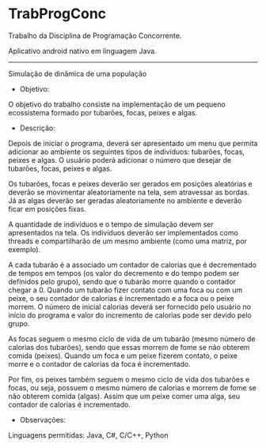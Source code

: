 # TrabProgConc

Trabalho da Disciplina de Programação Concorrente.

Aplicativo android nativo em linguagem Java.

---------------------------------------------------

Simulação de dinâmica de uma população


- Objetivo:

O objetivo do trabalho consiste na implementação de um pequeno ecossistema formado por tubarões, focas, peixes e algas.


- Descrição:

Depois de iniciar o programa, deverá ser apresentado um menu que permita adicionar ao ambiente os seguintes tipos de indivíduos: tubarões, focas, peixes e algas. O usuário poderá adicionar o número que desejar de tubarões, focas, peixes e algas.

Os tubarões, focas e peixes deverão ser gerados em posições aleatórias e deverão se movimentar aleatoriamente na tela, sem atravessar as bordas. Já as algas deverão ser geradas aleatoriamente no ambiente e deverão ficar em posições fixas.

A quantidade de indivíduos e o tempo de simulação devem ser apresentados na tela. Os indivíduos deverão ser implementados como threads e compartilharão de um mesmo ambiente (como uma matriz, por exemplo).

A cada tubarão é a associado um contador de calorias que é decrementado de tempos em tempos (os valor do decremento e do tempo podem ser definidos pelo grupo), sendo que o tubarão morre quando o contador chegar a 0. Quando um tubarão fizer contato com uma foca ou com um peixe, o seu contador de calorias é incrementado e a foca ou o peixe morrem. O número de inicial calorias deverá ser fornecido pelo usuário no início do programa e valor do incremento de calorias pode ser devido pelo grupo.

As focas seguem o mesmo ciclo de vida de um tubarão (mesmo número de calorias dos tubarões), sendo que essas morrem de fome se não obterem comida (peixes). Quando um foca e um peixe fizerem contato, o peixe morre e o contador de calorias da foca é incrementado.

Por fim, os peixes também seguem o mesmo ciclo de vida dos tubarões e focas, ou seja, possuem o mesmo número de calorias e morrem de fome se não obterem comida (algas). Assim que um peixe comer uma alga, seu contador de calorias é incrementado.


- Observações:

Linguagens permitidas: Java, C#, C/C++, Python
